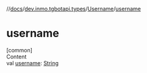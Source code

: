 //[docs](../../../index.md)/[dev.inmo.tgbotapi.types](../index.md)/[Username](index.md)/[username](username.md)



# username  
[common]  
Content  
val [username](username.md): [String](https://kotlinlang.org/api/latest/jvm/stdlib/kotlin/-string/index.html)  



